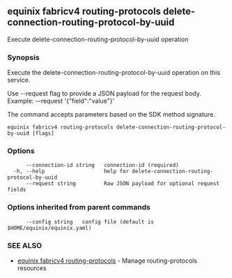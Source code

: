 ## equinix fabricv4 routing-protocols delete-connection-routing-protocol-by-uuid

Execute delete-connection-routing-protocol-by-uuid operation

### Synopsis

Execute the delete-connection-routing-protocol-by-uuid operation on this service.

Use --request flag to provide a JSON payload for the request body.
Example: --request '{"field":"value"}'

The command accepts parameters based on the SDK method signature.

```
equinix fabricv4 routing-protocols delete-connection-routing-protocol-by-uuid [flags]
```

### Options

```
      --connection-id string   connection-id (required)
  -h, --help                   help for delete-connection-routing-protocol-by-uuid
      --request string         Raw JSON payload for optional request fields
```

### Options inherited from parent commands

```
      --config string   config file (default is $HOME/equinix/equinix.yaml)
```

### SEE ALSO

* [equinix fabricv4 routing-protocols](equinix_fabricv4_routing-protocols.md)	 - Manage routing-protocols resources

